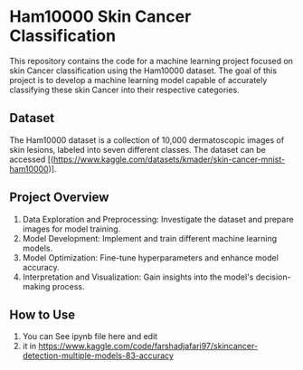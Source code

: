 # Ham10000 Skin Cancer Classification

This repository contains the code for a machine learning project focused on skin Cancer classification using the Ham10000 dataset.
The goal of this project is to develop a machine learning model capable of accurately classifying these skin Cancer into their respective categories.

## Dataset
The Ham10000 dataset is a collection of 10,000 dermatoscopic images of skin lesions, labeled into seven different classes. 
The dataset can be accessed [(https://www.kaggle.com/datasets/kmader/skin-cancer-mnist-ham10000)].

## Project Overview
1. Data Exploration and Preprocessing: Investigate the dataset and prepare images for model training.
2. Model Development: Implement and train different machine learning models.
3. Model Optimization: Fine-tune hyperparameters and enhance model accuracy.
4. Interpretation and Visualization: Gain insights into the model's decision-making process.

## How to Use
1. You can See ipynb file here and edit
2. it in https://www.kaggle.com/code/farshadjafari97/skincancer-detection-multiple-models-83-accuracy
